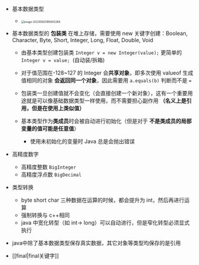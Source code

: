 
- 基本数据类型
  - <img src="https://thdlrt.oss-cn-beijing.aliyuncs.com/image-20230920185843264.png" alt="image-20230920185843264" style="zoom: 50%;" />

- 基本数据类型的 **包装类** 在堆上存储，需要使用 new 关键字创建：Boolean, Character, Byte, Short, Integer, Long, Float, Double, Void
  - 由基本类型创建包装类 `Integer v = new Integer(value);` 更简单的 `Integer v = value; `(自动装/拆箱)
  - 对于值范围在-128~127 的 Integer 会**共享对象**，即多次使用 valueof 生成值相同的对象 **会返回同一个对象**，因此需要用 `a.equals(b)` 判断而不是 `=`
  - 包装类一旦创建值就不会变化（会直接创建一个新对象），这有一个重要用途就是可以像基础数据类型一样使用，而不需要担心副作用 **（名义上是引用，但是在使用上类似值）**

  - 基本类型作为**类成员**时会被自动进行初始化（但是对于 **不是类成员的局部变量的值可能是任意值**）
    - 使用未初始化的变量时 Java 总是会抛出错误

- 高精度数字
  - 高精度整数 `BigInteger`
  - 高精度浮点数 `BigDecimal`

- 类型转换
  - byte short char 三种数据在运算的时候，都会提升为 int，然后再进行运算
  - 强制转换与 c++相同
  - java 中宽化转型（如 int-> long）可以自动进行，但是窄化转型必须显式执行

- java中除了基本数据类型保存真实数据，其它对象等类型均保存的是引用

- [[final|final关键字]]